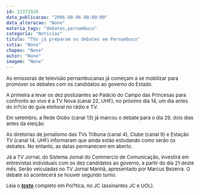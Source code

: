 ```yaml
---
id: 12371920
data_publicacao: "2006-08-06 08:00:00"
data_alteracao: "None"
materia_tags: "debates,pernambuco"
categoria: "Notícias"
titulo: "TVs já preparam os debates em Pernambuco"
sutia: "None"
chapeu: "None"
autor: "None"
imagem: "None"
---
```

<p><FONT size=2></p>
<p><P>As emissoras de televisão pernambucanas já começam a se mobilizar para promover os debates com os candidatos ao governo do Estado. </P></p>
<p><P>A primeira a levar os dez postulantes ao Palácio do Campo das Princesas para confronto ao vivo é a TV Nova (canal 22, UHF), no próximo dia 14, um dia antes do in?cio do guia eleitoral no rádio e TV. </P></p>
<p><P>Em setembro, a Rede Globo (canal 13) já marcou o debate para o dia 29, dois dias antes da eleição.</P></p>
<p><P>As diretorias de jornalismo das TVs Tribuna (canal 4), Clube (canal 9) e Estação TV (canal 14, UHF) informaram que ainda estão estudando como serão os debates. No entanto, as datas permanecem em aberto. </P></p>
<p><P>Já a TV Jornal, do Sistema Jornal do Commercio de Comunicação, investirá em entrevistas individuais com os dez candidatos ao governo, a partir do dia 21 deste mês. Serão veiculadas no TV Jornal Manhã, apresentado por Marcus Bezerra. O debate só acontecerá se houver segundo turno.</P></p>
<p><P>Leia o <STRONG><EM><A href=\"https://jc3.uol.com.br/jornal/\">texto</A></EM></STRONG> completo em Pol?tica, no JC (assinantes JC e UOL).</P></FONT> </p>
